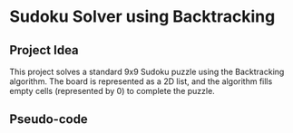 # Sudoku Solver using Backtracking

## Project Idea
This project solves a standard 9x9 Sudoku puzzle using the Backtracking algorithm. The board is represented as a 2D list, and the algorithm fills empty cells (represented by 0) to complete the puzzle.

## Pseudo-code
